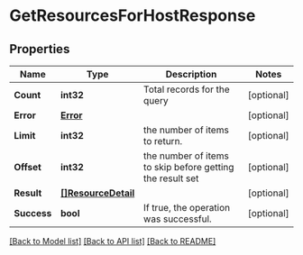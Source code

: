 # GetResourcesForHostResponse

## Properties

Name | Type | Description | Notes
------------ | ------------- | ------------- | -------------
**Count** | **int32** | Total records for the query | [optional] 
**Error** | [**Error**](Error.md) |  | [optional] 
**Limit** | **int32** | the number of items to return. | [optional] 
**Offset** | **int32** | the number of items to skip before getting the result set | [optional] 
**Result** | [**[]ResourceDetail**](ResourceDetail.md) |  | [optional] 
**Success** | **bool** | If true, the operation was successful. | [optional] 

[[Back to Model list]](../README.md#documentation-for-models) [[Back to API list]](../README.md#documentation-for-api-endpoints) [[Back to README]](../README.md)


